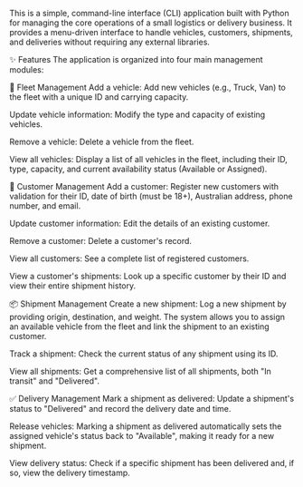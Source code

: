 This is a simple, command-line interface (CLI) application built with Python for managing the core operations of a small logistics or delivery business. It provides a menu-driven interface to handle vehicles, customers, shipments, and deliveries without requiring any external libraries.

✨ Features
The application is organized into four main management modules:

🚚 Fleet Management
Add a vehicle: Add new vehicles (e.g., Truck, Van) to the fleet with a unique ID and carrying capacity.

Update vehicle information: Modify the type and capacity of existing vehicles.

Remove a vehicle: Delete a vehicle from the fleet.

View all vehicles: Display a list of all vehicles in the fleet, including their ID, type, capacity, and current availability status (Available or Assigned).

👤 Customer Management
Add a customer: Register new customers with validation for their ID, date of birth (must be 18+), Australian address, phone number, and email.

Update customer information: Edit the details of an existing customer.

Remove a customer: Delete a customer's record.

View all customers: See a complete list of registered customers.

View a customer's shipments: Look up a specific customer by their ID and view their entire shipment history.

📦 Shipment Management
Create a new shipment: Log a new shipment by providing origin, destination, and weight. The system allows you to assign an available vehicle from the fleet and link the shipment to an existing customer.

Track a shipment: Check the current status of any shipment using its ID.

View all shipments: Get a comprehensive list of all shipments, both "In transit" and "Delivered".

✅ Delivery Management
Mark a shipment as delivered: Update a shipment's status to "Delivered" and record the delivery date and time.

Release vehicles: Marking a shipment as delivered automatically sets the assigned vehicle's status back to "Available", making it ready for a new shipment.

View delivery status: Check if a specific shipment has been delivered and, if so, view the delivery timestamp.
